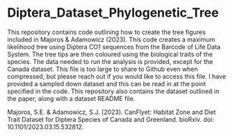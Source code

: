 # Diptera_Dataset_Phylogenetic_Tree

This repository contains code outlining how to create the tree figures included in Majoros & Adamowicz (2023). This code creates a maximum likelihood tree using Diptera CO1 sequences from the Barcode of Life Data System. The tree tips are then coloured using the biological traits of the species. The data needed to run the analysis is provided, except for the Canada dataset. This file is too large to share to Github even when compressed, but please reach out if you would like to access this file. I have provided a sampled down dataset and this can be read in at the point specified in the code. This repository also contains the dataset outlined in the paper, along with a dataset README file. 

Majoros, S.E. & Adamowicz, S.J. (2023). CanFlyet: Habitat Zone and Diet Trait Dataset for Diptera Species of Canada and Greenland. bioRxiv. doi: 10.1101/2023.03.15.532812. 
